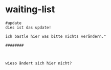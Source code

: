 # waiting-list
    #update
    dies ist das update!
    
    ich bastle hier was bitte nichts verändern."

    ########



    wieso ändert sich hier nicht?